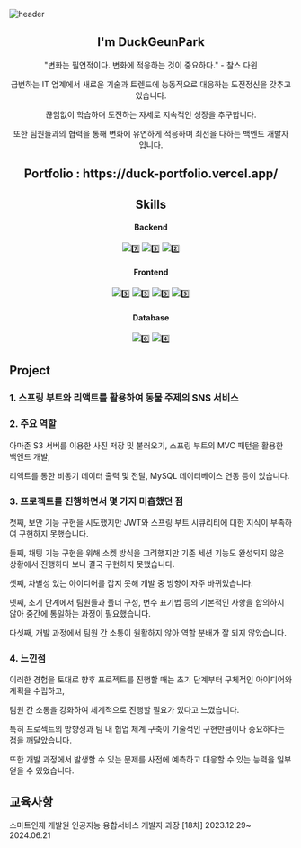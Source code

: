 ![header](https://capsule-render.vercel.app/api?type=Waving&color=gradient&height=250&section=header&text=DuckPro9rammer&fontSize=90)
 <div align=center>
 <h2> I'm DuckGeunPark </h2>
   
<p>"변화는 필연적이다. 변화에 적응하는 것이 중요하다." - 찰스 다윈</p>
<p>급변하는 IT 업계에서 새로운 기술과 트렌드에 능동적으로 대응하는 도전정신을 갖추고 있습니다. </p>
<p>끊임없이 학습하며 도전하는 자세로 지속적인 성장을 추구합니다. </p>
<p>또한 팀원들과의 협력을 통해 변화에 유연하게 적응하며 최선을 다하는 백엔드 개발자 입니다.</p>
<h2>Portfolio : https://duck-portfolio.vercel.app/ </h2>

<h2> Skills </h2>

#### Backend 
![](https://img.shields.io/badge/Java-ED8B00?style=for-the-badge&logo=openjdk&logoColor=white)7️⃣
![](https://img.shields.io/badge/Python-14354C?style=for-the-badge&logo=python&logoColor=white)5️⃣
![](https://img.shields.io/badge/Node.js-43853D?style=for-the-badge&logo=node.js&logoColor=white)2️⃣
#### Frontend 
![](https://img.shields.io/badge/React-20232A?style=for-the-badge&logo=react&logoColor=61DAFB)5️⃣
![](https://img.shields.io/badge/JavaScript-F7DF1E?style=for-the-badge&logo=JavaScript&logoColor=white)5️⃣
![](https://img.shields.io/badge/HTML-239120?style=for-the-badge&logo=html5&logoColor=white)5️⃣
![](https://img.shields.io/badge/CSS-239120?&style=for-the-badge&logo=css3&logoColor=white)5️⃣
#### Database
![](https://img.shields.io/badge/MySQL-00000F?style=for-the-badge&logo=mysql&logoColor=white)6️⃣
![](https://img.shields.io/badge/Oracle-F80000?style=for-the-badge&logo=oracle&logoColor=black)4️⃣


</div>
<h2>Project</h2>
<h3>1. 스프링 부트와 리액트를 활용하여 동물 주제의 SNS 서비스</h3>
<h3>2. 주요 역할</h3>
<p>아마존 S3 서버를 이용한 사진 저장 및 불러오기, 스프링 부트의 MVC 패턴을 활용한 백엔드 개발,</p>
<p>리액트를 통한 비동기 데이터 출력 및 전달, MySQL 데이터베이스 연동 등이 있습니다.</p>
<h3>3. 프로젝트를 진행하면서 몇 가지 미흡했던 점</h3>
<p>첫째, 보안 기능 구현을 시도했지만 JWT와 스프링 부트 시큐리티에 대한 지식이 부족하여 구현하지 못했습니다.</p>
<p>둘째, 채팅 기능 구현을 위해 소켓 방식을 고려했지만 기존 세션 기능도 완성되지 않은 상황에서 진행하다 보니 결국 구현하지 못했습니다.</p>
<p>셋째, 차별성 있는 아이디어를 잡지 못해 개발 중 방향이 자주 바뀌었습니다.</p>
<p>넷째, 초기 단계에서 팀원들과 폴더 구성, 변수 표기법 등의 기본적인 사항을 합의하지 않아 중간에 통일하는 과정이 필요했습니다.</p>
<p>다섯째, 개발 과정에서 팀원 간 소통이 원활하지 않아 역할 분배가 잘 되지 않았습니다.</p>
<h3>4. 느낀점</h3>
<p>이러한 경험을 토대로 향후 프로젝트를 진행할 때는 초기 단계부터 구체적인 아이디어와 계획을 수립하고, </p> 
<p> 팀원 간 소통을 강화하여 체계적으로 진행할 필요가 있다고 느꼈습니다. </p>
<p>특히 프로젝트의 방향성과 팀 내 협업 체계 구축이 기술적인 구현만큼이나 중요하다는 점을 깨달았습니다. </p>
<p>또한 개발 과정에서 발생할 수 있는 문제를 사전에 예측하고 대응할 수 있는 능력을 일부 얻을 수 있었습니다.</p>

<h2>교육사항</h2>
<p>스마트인재 개발원 인공지능 융합서비스 개발자 과장 [18차] 2023.12.29~ 2024.06.21</p>

